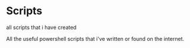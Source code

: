 # Scripts

all scripts that i have created

All the useful powershell scripts that i've written or found on the internet.
